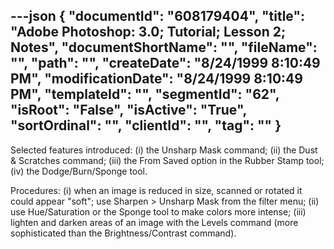 ---json
{
  "documentId": "608179404",
  "title": "Adobe Photoshop: 3.0; Tutorial; Lesson 2; Notes",
  "documentShortName": "",
  "fileName": "",
  "path": "",
  "createDate": "8/24/1999 8:10:49 PM",
  "modificationDate": "8/24/1999 8:10:49 PM",
  "templateId": "",
  "segmentId": "62",
  "isRoot": "False",
  "isActive": "True",
  "sortOrdinal": "",
  "clientId": "",
  "tag": ""
}
---

Selected features introduced:
(i) the Unsharp Mask command;
(ii) the Dust & Scratches command;
(iii) the From Saved option in the Rubber Stamp tool;
(iv) the Dodge/Burn/Sponge tool.

Procedures:
(i) when an image is reduced in size, scanned or rotated it could appear &quot;soft&quot;; use Sharpen &gt; Unsharp Mask from the filter menu;
(ii) use Hue/Saturation or the Sponge tool to make colors more intense;
(iii) lighten and darken areas of an image with the Levels command (more sophisticated than the Brightness/Contrast command).
